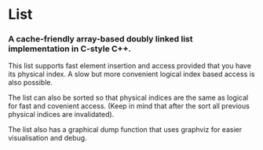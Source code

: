 # List

### A cache-friendly array-based doubly linked list implementation in C-style C++.

This list supports fast element insertion and access provided that you have its physical index. 
A slow but more convenient logical index based access is also possible.

The list can also be sorted so that physical indices are the same as logical 
for fast and covenient access. (Keep in mind that after the sort all previous physical indices are invalidated).

The list also has a graphical dump function that uses graphviz for easier visualisation and debug. 
